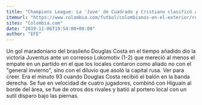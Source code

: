 ```yaml
---
title: "Champions League: La 'Juve' de Cuadrado y Cristiano clasificó a los octavos de final del torneo"
itemurl: "https://www.colombia.com/futbol/colombianos-en-el-exterior/resultados-champions-league-lokomotiv-vs-juventus-cristiano-ronaldo-246703"
sites: "Colombia.com"
date: "2019-11-06T19:54:00+00:00"
author: "EFE"
---
```


Un gol maradoniano del brasileño Douglas Costa en el tiempo añadido dio la victoria Juventus ante un correoso Lokomotiv (1-2) que mereció al menos el empate en un partido en el que los locales contaron como aliado no con el "general invierno", sino con el diluvio que asoló la capital rusa.
Ver para creer. Era el minuto 93 cuando Douglas Costa recibió el balón en la banda derecha. Se fue en velocidad de cuatro jugadores, combinó con Higuaín al borde del área, se fue de otros dos rivales y batió al portero local con un sutil disparo bajo las piernas.
